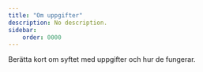 ```yaml
---
title: "Om uppgifter" 
description: No description.
sidebar:
    order: 0000
---
```


Berätta kort om syftet med uppgifter och hur de fungerar.





